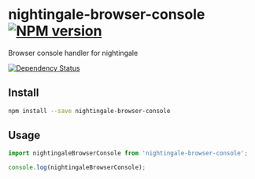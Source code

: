 # nightingale-browser-console [![NPM version][npm-image]][npm-url]

Browser console handler for nightingale

[![Dependency Status][daviddm-image]][daviddm-url]

## Install

```sh
npm install --save nightingale-browser-console
```

## Usage

```js
import nightingaleBrowserConsole from 'nightingale-browser-console';

console.log(nightingaleBrowserConsole);
```

[npm-image]: https://img.shields.io/npm/v/nightingale-browser-console.svg?style=flat-square
[npm-url]: https://npmjs.org/package/nightingale-browser-console
[daviddm-image]: https://david-dm.org/nightingalejs/nightingale-browser-console.svg?style=flat-square
[daviddm-url]: https://david-dm.org/nightingalejs/nightingale-browser-console
